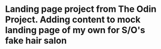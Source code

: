 # Landing page project from The Odin Project. Adding content to mock landing page of my own for S/O's fake hair salon 
